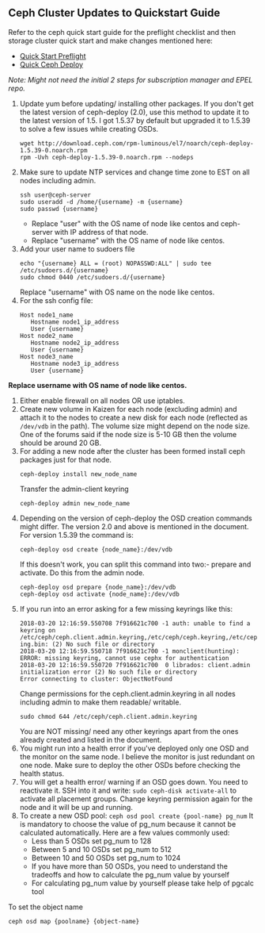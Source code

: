 ## Ceph Cluster Updates to Quickstart Guide 
Refer to the ceph quick start guide for the preflight checklist and then storage cluster quick start and make changes mentioned here:
 -  [Quick Start Preflight](http://docs.ceph.com/docs/master/start/quick-start-preflight/)
 -  [Quick Ceph Deploy](http://docs.ceph.com/docs/master/start/quick-ceph-deploy/)

*Note: Might not need the initial 2 steps for subscription manager and EPEL repo.*

 1. Update yum before updating/ installing other packages. 
    If you don't get the latest version of ceph-deploy (2.0), use this method to update it to the latest version of 1.5. 
    I got 1.5.37 by default but upgraded it to 1.5.39 to solve a few issues while creating OSDs.
    ```shell  
    wget http://download.ceph.com/rpm-luminous/el7/noarch/ceph-deploy-1.5.39-0.noarch.rpm
    rpm -Uvh ceph-deploy-1.5.39-0.noarch.rpm --nodeps
    ```
 1. Make sure to update NTP services and change time zone to EST on all nodes including admin.
    ```shell
    ssh user@ceph-server
    sudo useradd -d /home/{username} -m {username}
    sudo passwd {username}
    ```
     -  Replace "user" with the OS name of node like centos and ceph-server with IP address of that node.
     -  Replace "username" with the OS name of node like centos.
 1. Add your user name to sudoers file
    ```shell
    echo "{username} ALL = (root) NOPASSWD:ALL" | sudo tee /etc/sudoers.d/{username}
    sudo chmod 0440 /etc/sudoers.d/{username}
    ```
    Replace "username" with OS name on the node like centos.
 1. For the ssh config file:
    ```shell
    Host node1_name
       Hostname node1_ip_address
       User {username}
    Host node2_name
       Hostname node2_ip_address
       User {username}
    Host node3_name
       Hostname node3_ip_address
       User {username}
    ```

**Replace username with OS name of node like centos.**
 1. Either enable firewall on all nodes OR use iptables.
 1. Create new volume in Kaizen for each node (excluding admin) and attach it to the nodes to create a new disk 
 for each node (reflected as `/dev/vdb` in the path). 
 The volume size might depend on the node size. One of the forums said if the node size is 5-10 GB then the volume should be around 20 GB.
 1. For adding a new node after the cluster has been formed install ceph packages just for that node.
    ```shell
    ceph-deploy install new_node_name
    ```
    Transfer the admin-client keyring 
    ```shell
    ceph-deploy admin new_node_name
    ```
 1. Depending on the version of ceph-deploy the OSD creation commands might differ. 
    The version 2.0 and above is mentioned in the document. For version 1.5.39 the command is:
    ```shell
    ceph-deploy osd create {node_name}:/dev/vdb
    ```
    If this doesn't work, you can split this command into two:- prepare and activate. Do this from the admin node.
    ```shell
    ceph-deploy osd prepare {node_name}:/dev/vdb
    ceph-deploy osd activate {node_name}:/dev/vdb
    ```
 1. If you run into an error asking for a few missing keyrings like this:
    ```shell
    2018-03-20 12:16:59.550708 7f916621c700 -1 auth: unable to find a keyring on /etc/ceph/ceph.client.admin.keyring,/etc/ceph/ceph.keyring,/etc/ceph/keyring,/etc/ceph/keyr    ing.bin: (2) No such file or directory
    2018-03-20 12:16:59.550718 7f916621c700 -1 monclient(hunting): ERROR: missing keyring, cannot use cephx for authentication
    2018-03-20 12:16:59.550720 7f916621c700  0 librados: client.admin initialization error (2) No such file or directory
    Error connecting to cluster: ObjectNotFound
    ```
    Change permissions for the ceph.client.admin.keyring in all nodes including admin to make them readable/ writable. 
    ```shell
    sudo chmod 644 /etc/ceph/ceph.client.admin.keyring
    ```
    You are NOT missing/ need any other keyrings apart from the ones already created and listed in the document.
 1. You might run into a health error if you've deployed only one OSD and the monitor on the same node. 
    I believe the monitor is just redundant on one node. Make sure to deploy the other OSDs before checking the health status.
 1. You will get a health error/ warning if an OSD goes down. You need to reactivate it. 
    SSH into it and write: `sudo ceph-disk activate-all` to activate all placement groups. 
    Change keyring permission again for the node and it will be up and running.
 1. To create a new OSD pool: `ceph osd pool create {pool-name} pg_num`
    It is mandatory to choose the value of pg_num because it cannot be calculated automatically. Here are a few values commonly used:
     -  Less than 5 OSDs set pg_num to 128
     -  Between 5 and 10 OSDs set pg_num to 512
     -  Between 10 and 50 OSDs set pg_num to 1024
     -  If you have more than 50 OSDs, you need to understand the tradeoffs and how to calculate the pg_num value by yourself
     -  For calculating pg_num value by yourself please take help of pgcalc tool

To set the object name
```shell
ceph osd map {poolname} {object-name}
```
